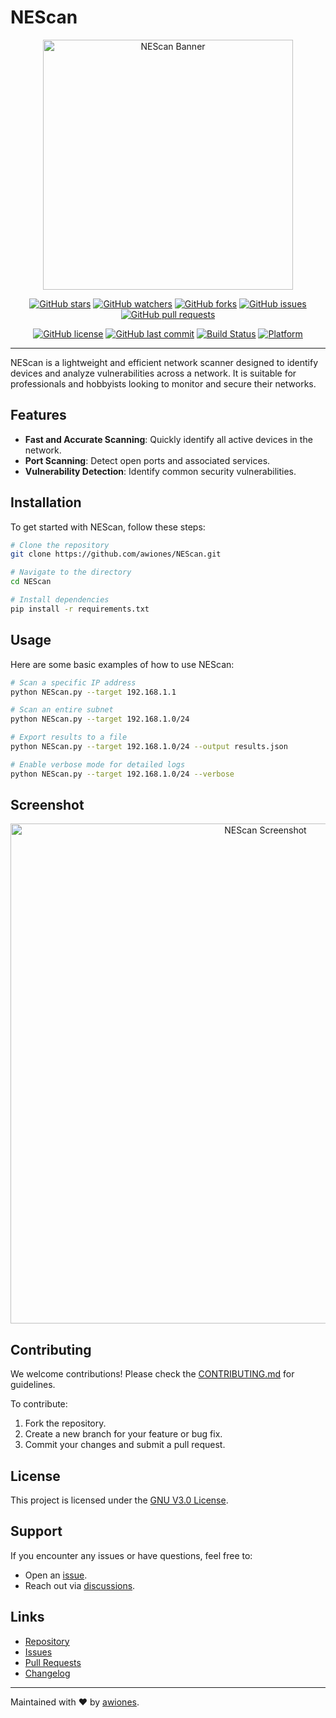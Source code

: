 # NEScan

<div align="center">
  <img src="https://github.com/awiones/NEScan/blob/main/assets/img/logo1.jpg" alt="NEScan Banner" width="400px">
</div>

<div align="center">
  
  [![GitHub stars](https://img.shields.io/github/stars/awiones/NEScan?style=social)](https://github.com/awiones/NEScan/stargazers)
  [![GitHub watchers](https://img.shields.io/github/watchers/awiones/NEScan?style=social)](https://github.com/awiones/NEScan/watchers)
  [![GitHub forks](https://img.shields.io/github/forks/awiones/NEScan?style=social)](https://github.com/awiones/NEScan/network/members)
  [![GitHub issues](https://img.shields.io/github/issues/awiones/NEScan)](https://github.com/awiones/NEScan/issues)
  [![GitHub pull requests](https://img.shields.io/github/issues-pr/awiones/NEScan)](https://github.com/awiones/NEScan/pulls)
  
</div>

<div align="center">
  
  [![GitHub license](https://img.shields.io/github/license/awiones/NEScan)](https://github.com/awiones/NEScan/blob/main/LICENSE)
  [![GitHub last commit](https://img.shields.io/github/last-commit/awiones/NEScan)](https://github.com/awiones/NEScan/commits/main)
  [![Build Status](https://img.shields.io/badge/build-passing-brightgreen)](https://github.com/awiones/NEScan/actions)
  [![Platform](https://img.shields.io/badge/platform-linux%20%7C%20windows-blue)](#)
  
</div>

---

NEScan is a lightweight and efficient network scanner designed to identify devices and analyze vulnerabilities across a network. It is suitable for professionals and hobbyists looking to monitor and secure their networks.

## Features
- **Fast and Accurate Scanning**: Quickly identify all active devices in the network.
- **Port Scanning**: Detect open ports and associated services.
- **Vulnerability Detection**: Identify common security vulnerabilities.

## Installation
To get started with NEScan, follow these steps:

```bash
# Clone the repository
git clone https://github.com/awiones/NEScan.git

# Navigate to the directory
cd NEScan

# Install dependencies
pip install -r requirements.txt
```

## Usage
Here are some basic examples of how to use NEScan:

```bash
# Scan a specific IP address
python NEScan.py --target 192.168.1.1

# Scan an entire subnet
python NEScan.py --target 192.168.1.0/24

# Export results to a file
python NEScan.py --target 192.168.1.0/24 --output results.json

# Enable verbose mode for detailed logs
python NEScan.py --target 192.168.1.0/24 --verbose
```

## Screenshot
<div align="center">
  <img src="https://github.com/awiones/NEScan/blob/main/assets/img/screenshoot.PNG" alt="NEScan Screenshot" width="800px">
</div>

## Contributing
We welcome contributions! Please check the [CONTRIBUTING.md](https://github.com/awiones/NEScan/blob/main/CONTRIBUTING.md) for guidelines.

To contribute:
1. Fork the repository.
2. Create a new branch for your feature or bug fix.
3. Commit your changes and submit a pull request.

## License
This project is licensed under the [GNU V3.0 License](https://github.com/awiones/NEScan/blob/main/LICENSE).

## Support
If you encounter any issues or have questions, feel free to:
- Open an [issue](https://github.com/awiones/NEScan/issues).
- Reach out via [discussions](https://github.com/awiones/NEScan/discussions).

## Links
- [Repository](https://github.com/awiones/NEScan)
- [Issues](https://github.com/awiones/NEScan/issues)
- [Pull Requests](https://github.com/awiones/NEScan/pulls)
- [Changelog](https://github.com/awiones/NEScan/blob/main/NEScan%20Changelog%20Series.md)

---

Maintained with ❤️ by [awiones](https://github.com/awiones).
